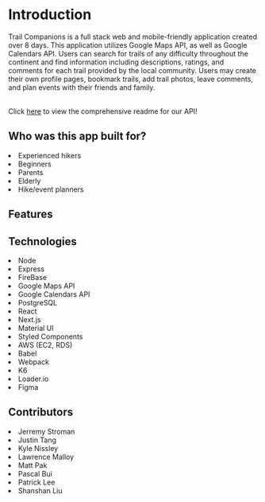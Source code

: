 <h1>Introduction</h1>
Trail Companions is a full stack web and mobile-friendly application created over 8 days. This application utilizes Google Maps API, as well as Google Calendars API. Users can search for trails of any difficulty throughout the continent and find information including descriptions, ratings, and comments for each trail provided by the local community. Users may create their own profile pages, bookmark trails, add trail photos, leave comments, and plan events with their friends and family.
<br>
<br>

Click [here](https://github.com/Klippan-BO/TC-API) to view the comprehensive readme for our API!

<h2>Who was this app built for?</h2>
<li>Experienced hikers</li>
<li>Beginners</li>
<li>Parents</li>
<li>Elderly</li>
<li>Hike/event planners</li>

<h2>Features</h2>

<h2>Technologies</h2>
<li>Node</li>
<li>Express</li>
<li>FireBase</li>
<li>Google Maps API</li>
<li>Google Calendars API</li>
<li>PostgreSQL</li>
<li>React</li>
<li>Next.js</li>
<li>Material UI</li>
<li>Styled Components</li>
<li>AWS (EC2, RDS)</li>
<li>Babel</li>
<li>Webpack</li>
<li>K6</li>
<li>Loader.io</li>
<li>Figma</li>

<h2>Contributors</h2>
<li>Jerremy Stroman</li>
<li>Justin Tang</li>
<li>Kyle Nissley</li>
<li>Lawrence Malloy</li>
<li>Matt Pak</li>
<li>Pascal Bui</li>
<li>Patrick Lee</li>
<li>Shanshan Liu</li>
